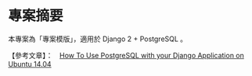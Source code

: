 # 專案摘要

本專案為「專案模版」，適用於 Django 2 + PostgreSQL 。


【參考文章】：　[How To Use PostgreSQL with your Django Application on Ubuntu 14.04](https://www.digitalocean.com/community/tutorials/how-to-use-postgresql-with-your-django-application-on-ubuntu-14-04)